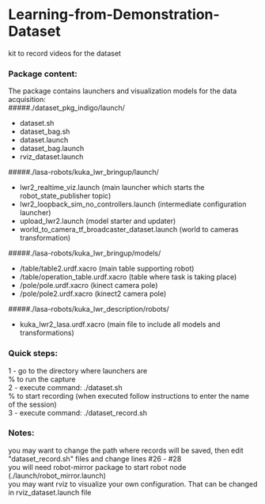 # Learning-from-Demonstration-Dataset
kit to record videos for the dataset

### Package content:

The package contains launchers and visualization models for the data acquisition:  
#####./dataset_pkg_indigo/launch/  
- dataset.sh
- dataset_bag.sh
- dataset.launch
- dataset_bag.launch
- rviz_dataset.launch  
 
#####./lasa-robots/kuka_lwr_bringup/launch/  
- lwr2_realtime_viz.launch (main launcher which starts the robot_state_publisher topic)
- lwr2_loopback_sim_no_controllers.launch (intermediate configuration launcher)
- upload_lwr2.launch (model starter and updater)
- world_to_camera_tf_broadcaster_dataset.launch (world to cameras transformation)

#####./lasa-robots/kuka_lwr_bringup/models/  
- /table/table2.urdf.xacro (main table supporting robot)
- /table/operation_table.urdf.xacro (table where task is taking place)
- /pole/pole.urdf.xacro (kinect camera pole)
- /pole/pole2.urdf.xacro (kinect2 camera pole)

#####./lasa-robots/kuka_lwr_description/robots/  
- kuka_lwr2_lasa.urdf.xacro (main file to include all models and transformations)



### Quick steps:

1 - go to the directory where launchers are  
% to run the capture  
2 - execute command: ./dataset.sh  
% to start recording (when executed follow instructions to enter the name of the session)  
3 - execute command: ./dataset_record.sh



### Notes:  
you may want to change the path where records will be saved, then edit "dataset_record.sh" files and change lines #26 - #28  
you will need robot-mirror package to start robot node (./launch/robot_mirror.launch)   
you may want rviz to visualize your own configuration. That can be changed in rviz_dataset.launch file  
